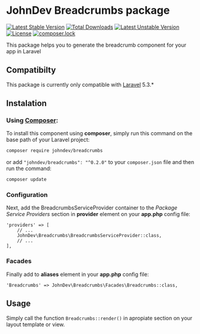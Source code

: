 # JohnDev Breadcrumbs package

[![Latest Stable Version](https://poser.pugx.org/johndev/breadcrumbs/v/stable)](https://packagist.org/packages/johndev/breadcrumbs)
[![Total Downloads](https://poser.pugx.org/johndev/breadcrumbs/downloads)](https://packagist.org/packages/johndev/breadcrumbs)
[![Latest Unstable Version](https://poser.pugx.org/johndev/breadcrumbs/v/unstable)](https://packagist.org/packages/johndev/breadcrumbs)
[![License](https://poser.pugx.org/johndev/breadcrumbs/license)](https://packagist.org/packages/johndev/breadcrumbs)
[![composer.lock](https://poser.pugx.org/johndev/breadcrumbs/composerlock)](https://packagist.org/packages/johndev/breadcrumbs)

This package helps you to generate the breadcrumb component for your app in Laravel

## Compatibilty
This package is currently only compatible with [Laravel](http://www.laravel.com) 5.3.*

## Instalation
### Using [Composer](http://getcomposer.org/):

To install this component using **composer**, simply run this command on the base path of your Laravel project:

```bash
composer require johndev/breadcrumbs
```
or add `"johndev/breadcrumbs": "^0.2.0"` to your `composer.json` file and then run the command:

```bash
composer update
```

### Configuration
Next, add the BreadcrumbsServiceProvider container to the *Package Service Providers* section in **provider** element on your **app.php** config file:

```
'providers' => [
    // ...
    JohnDev\Breadcrumbs\BreadcrumbsServiceProvider::class,
    // ...
],
```

### Facades
Finally add to **aliases** element in your **app.php** config file:


```
'Breadcrumbs' => JohnDev\Breadcrumbs\Facades\Breadcrumbs::class,
```

## Usage
Simply call the function `Breadcrumbs::render()` in apropiate section on your layout template or view.
